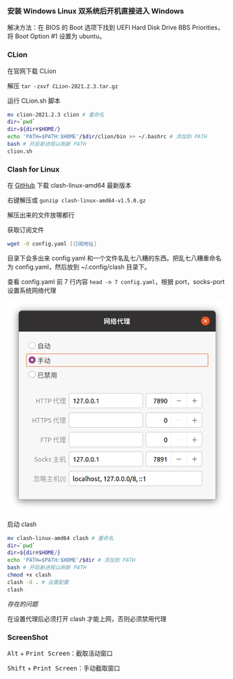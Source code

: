 ### 安装 Windows Linux 双系统后开机直接进入 Windows

解决方法：在 BIOS 的 Boot 选项下找到 UEFI Hard Disk Drive BBS Priorities，将 Boot Option #1 设置为 ubuntu。

### CLion

在官网下载 CLion

解压 `tar -zxvf CLion-2021.2.3.tar.gz`

运行 CLion.sh 脚本

```zsh
mv clion-2021.2.3 clion # 重命名
dir=`pwd`
dir=${dir#$HOME/}
echo 'PATH=$PATH:$HOME'/$dir/clion/bin >> ~/.bashrc # 添加到 PATH
bash # 开启新进程以刷新 PATH
clion.sh
```

### Clash for Linux

在 [GitHub](https://github.com/Dreamacro/clash/releases) 下载 clash-linux-amd64 最新版本

右键解压或 `gunzip clash-linux-amd64-v1.5.0.gz`

解压出来的文件放哪都行

获取订阅文件

```zsh
wget -O config.yaml [订阅地址]
```

目录下会多出来 config.yaml 和一个文件名乱七八糟的东西。把乱七八糟重命名为 config.yaml，然后放到 ~/.config/clash 目录下。

查看 config.yaml 前 7 行内容 `head -n 7 config.yaml`，根据 port，socks-port 设置系统网络代理

![](../assets/网络代理.png)

启动 clash

```zsh
mv clash-linux-amd64 clash # 重命名
dir=`pwd`
dir=${dir#$HOME/}
echo 'PATH=$PATH:$HOME'/$dir # 添加到 PATH
bash # 开启新进程以刷新 PATH
chmod +x clash
clash -d . # 设置配置
clash
```

*存在的问题*

在设置代理后必须打开 clash 才能上网，否则必须禁用代理

### ScreenShot

<kbd>Alt</kbd> + <kbd>Print Screen</kbd>：截取活动窗口

<kbd>Shift</kbd> + <kbd>Print Screen</kbd>：手动截取窗口